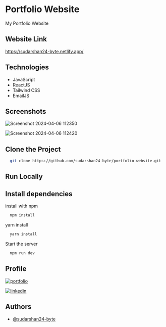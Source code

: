 
# Portfolio Website

My Portfolio Website

## Website Link

https://sudarshan24-byte.netlify.app/

## Technologies

 - JavaScript
 - ReactJS
 - Tailwind CSS
 - EmailJS

## Screenshots

![Screenshot 2024-04-06 112350](https://github.com/sudarshan24-byte/portfolio-website/assets/110741425/24838e1d-5321-41f1-b0c5-3a52c386a6ad)

![Screenshot 2024-04-06 112420](https://github.com/sudarshan24-byte/portfolio-website/assets/110741425/2207cfbf-8780-4ecd-841c-b3dcf18413af)

## Clone the Project

```bash
  git clone https://github.com/sudarshan24-byte/portfolio-website.git
```


## Run Locally

## Install dependencies
install with npm

```bash
  npm install

```
yarn install
```bash
  yarn install
```

Start the server


```bash
  npm run dev
```


## Profile
[![portfolio](https://img.shields.io/badge/my_portfolio-000?style=for-the-badge&logo=ko-fi&logoColor=white)](https://github.com/sudarshan24-byte)

[![linkedin](https://img.shields.io/badge/linkedin-0A66C2?style=for-the-badge&logo=linkedin&logoColor=white)](https://www.linkedin.com/in/sudarshan-trifaley/)


## Authors

- [@sudarshan24-byte](https://github.com/sudarshan24-byte)
